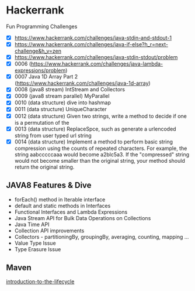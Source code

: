 # Hackerrank
Fun Programming Challenges

- [x] https://www.hackerrank.com/challenges/java-stdin-and-stdout-1
- [x] https://www.hackerrank.com/challenges/java-if-else?h_r=next-challenge&h_v=zen
- [x] https://www.hackerrank.com/challenges/java-stdin-stdout/problem
- [x] 0006 (https://www.hackerrank.com/challenges/java-lambda-expressions/problem)
- [x] 0007 Java 1D Array Part 2 (https://www.hackerrank.com/challenges/java-1d-array)
- [x] 0008 (java8 stream) IntStream and Collectors
- [x] 0009 (java8 stream parallel) MyParallel
- [x] 0010 (data structure) dive into hashmap
- [x] 0011 (data structure) UniqueCharacter
- [x] 0012 (data structure) Given two strings, write a method to decide if one is a permutation of the 
- [x] 0013 (data structure) ReplaceSpce, such as generate a urlencoded string from user typed url string
- [x] 0014 (data structure) Implement a method to perform basic string compression using the counts of
repeated characters. For example, the string aabcccccaaa would become
a2blc5a3. If the "compressed" string would not become smaller than the original
string, your method should return the original string.

## JAVA8 Features & Dive

- forEach() method in Iterable interface
- default and static methods in Interfaces
- Functional Interfaces and Lambda Expressions
- Java Stream API for Bulk Data Operations on Collections
- Java Time API
- Collection API improvements
- Collectors - partitioningBy, groupingBy, averaging, counting, mapping ...
- Value Type Issue
- Type Erasure Issue

## Maven
[introduction-to-the-lifecycle](https://maven.apache.org/guides/introduction/introduction-to-the-lifecycle.html)
